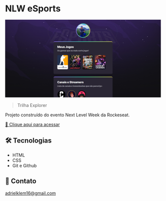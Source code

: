 # NLW eSports 

![preview](./.github/preview.png)

> Trilha Explorer

Projeto construído do evento Next Level Week da Rockeseat.

[🔗 Clique aqui para acessar](https://adrielklem.github.io/rocketseat-nwl-profile)

## 🛠 Tecnologias

- HTML
- CSS
- Git e Github

## 💜 Contato

adrielklem16@gmail.com